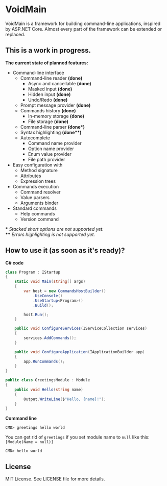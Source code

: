 # VoidMain
VoidMain is a framework for building command-line applications, inspired by ASP.NET Core.
Almost every part of the framework can be extended or replaced.

## This is a work in progress.

**The current state of planned features:**
- Command-line interface
  - Command-line reader **(done)**
    - Async and cancellable **(done)**
    - Masked input **(done)**
    - Hidden input **(done)**
    - Undo/Redo **(done)**
  - Prompt message provider **(done)**
  - Commands history **(done)**
    - In-memory storage **(done)**
    - File storage **(done)**
  - Command-line parser **(done\*)**
  - Syntax highlighting **(done\*\*)**
  - Autocomplete
    - Command name provider
    - Option name provider
    - Enum value provider
    - File path provider
- Easy configuration with
  - Method signature
  - Attributes
  - Expression trees
- Commands execution
  - Command resolver
  - Value parsers
  - Arguments binder
- Standard commands
  - Help commands
  - Version command

**\*** *Stacked short options are not supported yet.*<br>
**\*\*** *Errors highlighting is not supported yet.*

## How to use it (as soon as it's ready)? 

**C# code**
```csharp
class Program : IStartup
{
    static void Main(string[] args)
    {
        var host = new CommandsHostBuilder()
            .UseConsole()
            .UseStartup<Program>()
            .Build();

        host.Run();
    }

    public void ConfigureServices(IServiceCollection services)
    {
        services.AddCommands();
    }

    public void ConfigureApplication(IApplicationBuilder app)
    {
        app.RunCommands();
    }
}

public class GreetingsModule : Module
{
    public void Hello(string name)
    {
        Output.WriteLine($"Hello, {name}!");
    }
}
```

**Command line**
```
CMD> greetings hello world
```

You can get rid of `greetings` if you set module name to `null` like this: `[Module(Name = null)]`
```
CMD> hello world
```

## License
MIT License. See LICENSE file for more details.